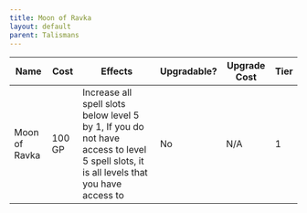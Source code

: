 ```yaml
---
title: Moon of Ravka
layout: default
parent: Talismans
---
```



| Name          | Cost   | Effects                                                                                                                                 | Upgradable? | Upgrade Cost | Tier |
| ------------- | ------ | --------------------------------------------------------------------------------------------------------------------------------------- | ----------- | ------------ | ---- |
| Moon of Ravka | 100 GP | Increase all spell slots below level 5 by 1, If you do not have access to level 5 spell slots, it is all levels that you have access to | No          | N/A          | 1    |
